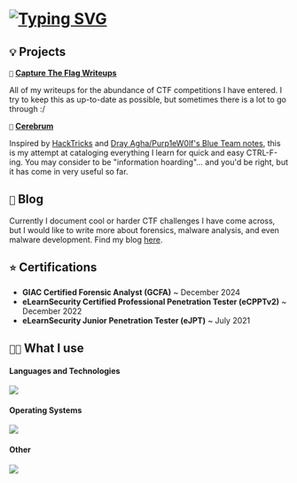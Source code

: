 # <a href="https://git.io/typing-svg"><img src="https://readme-typing-svg.demolab.com?font=Fira+Code&weight=900&size=36&pause=2500&color=24CC44&random=false&width=435&lines=hello+friend;h3ll0+fr13nd;h3llo+fr1end;hell0+fri3nd" alt="Typing SVG" /></a>

## `💡` Projects

`🚩` [**Capture The Flag Writeups**](https://github.com/h4lpy)

All of my writeups for the abundance of CTF competitions I have entered. I try to keep this as up-to-date as possible, but sometimes there is a lot to go through :/

`🧠` [**Cerebrum**](https://github.com/h4lpy)

Inspired by [HackTricks](https://book.hacktricks.xyz/) and [Dray Agha/Purp1eW0lf's Blue Team notes](https://github.com/Purp1eW0lf/Blue-Team-Notes/tree/main), this is my attempt at cataloging everything I learn for quick and easy CTRL-F-ing. You may consider to be "information hoarding"... and you'd be right, but it has come in very useful so far.

## `📝` Blog

Currently I document cool or harder CTF challenges I have come across, but I would like to write more about forensics, malware analysis, and even malware development. Find my blog [here](https://0xh4lpy.medium.com/).

## `⭐` Certifications

- **GIAC Certified Forensic Analyst (GCFA)** ~ December 2024
- **eLearnSecurity Certified Professional Penetration Tester (eCPPTv2)** ~ December 2022
- **eLearnSecurity Junior Penetration Tester (eJPT)** ~ July 2021

## `👨‍💻` What I use

#### Languages and Technologies

[![](https://skillicons.dev/icons?i=python,bash,powershell,c,cpp,cs,dotnet,nim,git,docker,flask&theme=dark)](https://skillicons.dev)

#### Operating Systems

[![](https://skillicons.dev/icons?i=linux,kali,ubuntu,windows,raspberrypi&theme=dark)](https://skillicons.dev)

#### Other

[![](https://skillicons.dev/icons?i=sublime,vim,visualstudio,vscode,obsidian,markdown&theme=dark)](https://skillicons.dev)
